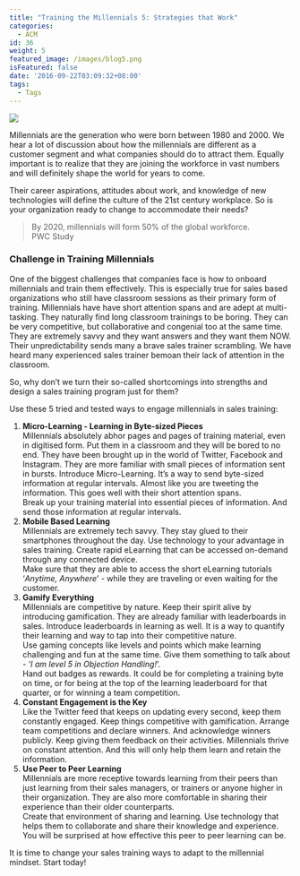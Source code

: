 ```yaml
---
title: "Training the Millennials 5: Strategies that Work"
categories:
  - ACM
id: 36
weight: 5
featured_image: /images/blog5.png
isFeatured: false
date: '2016-09-22T03:09:32+08:00'
tags:
  - Tags
---
```


![](/images/blog5.png)

Millennials are the generation who were born between 1980 and 2000. We hear a lot of discussion about how the millennials are different as a customer segment and what companies should do to attract them. Equally important is to realize that they are joining the workforce in vast numbers and will definitely shape the world for years to come.

Their career aspirations, attitudes about work, and knowledge of new technologies will define the culture of the 21st century workplace. So is your organization ready to change to accommodate their needs?  

> By 2020, millennials will form 50% of the global workforce.  
> PWC Study

### Challenge in Training Millennials

One of the biggest challenges that companies face is how to onboard millennials and train them effectively. This is especially true for sales based organizations who still have classroom sessions as their primary form of training. Millennials have have short attention spans and are adept at multi-tasking. They naturally find long classroom trainings to be boring. They can be very competitive, but collaborative and congenial too at the same time. They are extremely savvy and they want answers and they want them NOW. Their unpredictability sends many a brave sales trainer scrambling. We have heard many experienced sales trainer bemoan their lack of attention in the classroom.

So, why don’t we turn their so-called shortcomings into strengths and design a sales training program just for them?

Use these 5 tried and tested ways to engage millennials in sales training:

1.  **Micro-Learning - Learning in Byte-sized Pieces**  
    Millennials absolutely abhor pages and pages of training material, even in digitised form. Put them in a classroom and they will be bored to no end. They have been brought up in the world of Twitter, Facebook and Instagram. They are more familiar with small pieces of information sent in bursts. Introduce Micro-Learning. It’s a way to send byte-sized information at regular intervals. Almost like you are tweeting the information. This goes well with their short attention spans.  
    Break up your training material into essential pieces of information. And send those information at regular intervals.
2.  **Mobile Based Learning**  
    Millennials are extremely tech savvy. They stay glued to their smartphones throughout the day. Use technology to your advantage in sales training. Create rapid eLearning that can be accessed on-demand through any connected device.  
    Make sure that they are able to access the short eLearning tutorials ‘_Anytime, Anywhere_’ - while they are traveling or even waiting for the customer.
3.  **Gamify Everything**  
    Millennials are competitive by nature. Keep their spirit alive by introducing gamification. They are already familiar with leaderboards in sales. Introduce leaderboards in learning as well. It is a way to quantify their learning and way to tap into their competitive nature.  
    Use gaming concepts like levels and points which make learning challenging and fun at the same time. Give them something to talk about - ‘_I am level 5 in Objection Handling!_’.  
    Hand out badges as rewards. It could be for completing a training byte on time, or for being at the top of the learning leaderboard for that quarter, or for winning a team competition.
4.  **Constant Engagement is the Key**  
    Like the Twitter feed that keeps on updating every second, keep them constantly engaged. Keep things competitive with gamification. Arrange team competitions and declare winners. And acknowledge winners publicly. Keep giving them feedback on their activities. Millennials thrive on constant attention. And this will only help them learn and retain the information.
5.  **Use Peer to Peer Learning**  
    Millennials are more receptive towards learning from their peers than just learning from their sales managers, or trainers or anyone higher in their organization. They are also more comfortable in sharing their experience than their older counterparts.  
    Create that environment of sharing and learning. Use technology that helps them to collaborate and share their knowledge and experience. You will be surprised at how effective this peer to peer learning can be.

It is time to change your sales training ways to adapt to the millennial mindset. Start today!
